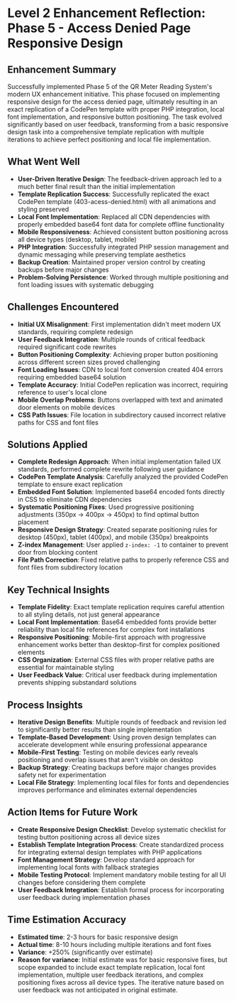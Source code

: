 # Level 2 Enhancement Reflection: Phase 5 - Access Denied Page Responsive Design

## Enhancement Summary
Successfully implemented Phase 5 of the QR Meter Reading System's modern UX enhancement initiative. This phase focused on implementing responsive design for the access denied page, ultimately resulting in an exact replication of a CodePen template with proper PHP integration, local font implementation, and responsive button positioning. The task evolved significantly based on user feedback, transforming from a basic responsive design task into a comprehensive template replication with multiple iterations to achieve perfect positioning and local file implementation.

## What Went Well
- **User-Driven Iterative Design**: The feedback-driven approach led to a much better final result than the initial implementation
- **Template Replication Success**: Successfully replicated the exact CodePen template (403-acess-denied.html) with all animations and styling preserved
- **Local Font Implementation**: Replaced all CDN dependencies with properly embedded base64 font data for complete offline functionality
- **Mobile Responsiveness**: Achieved consistent button positioning across all device types (desktop, tablet, mobile)
- **PHP Integration**: Successfully integrated PHP session management and dynamic messaging while preserving template aesthetics
- **Backup Creation**: Maintained proper version control by creating backups before major changes
- **Problem-Solving Persistence**: Worked through multiple positioning and font loading issues with systematic debugging

## Challenges Encountered
- **Initial UX Misalignment**: First implementation didn't meet modern UX standards, requiring complete redesign
- **User Feedback Integration**: Multiple rounds of critical feedback required significant code rewrites
- **Button Positioning Complexity**: Achieving proper button positioning across different screen sizes proved challenging
- **Font Loading Issues**: CDN to local font conversion created 404 errors requiring embedded base64 solution
- **Template Accuracy**: Initial CodePen replication was incorrect, requiring reference to user's local clone
- **Mobile Overlap Problems**: Buttons overlapped with text and animated door elements on mobile devices
- **CSS Path Issues**: File location in subdirectory caused incorrect relative paths for CSS and font files

## Solutions Applied
- **Complete Redesign Approach**: When initial implementation failed UX standards, performed complete rewrite following user guidance
- **CodePen Template Analysis**: Carefully analyzed the provided CodePen template to ensure exact replication
- **Embedded Font Solution**: Implemented base64 encoded fonts directly in CSS to eliminate CDN dependencies
- **Systematic Positioning Fixes**: Used progressive positioning adjustments (350px → 400px → 450px) to find optimal button placement
- **Responsive Design Strategy**: Created separate positioning rules for desktop (450px), tablet (400px), and mobile (350px) breakpoints
- **Z-index Management**: User applied `z-index: -1` to container to prevent door from blocking content
- **File Path Correction**: Fixed relative paths to properly reference CSS and font files from subdirectory location

## Key Technical Insights
- **Template Fidelity**: Exact template replication requires careful attention to all styling details, not just general appearance
- **Local Font Implementation**: Base64 embedded fonts provide better reliability than local file references for complex font installations
- **Responsive Positioning**: Mobile-first approach with progressive enhancement works better than desktop-first for complex positioned elements
- **CSS Organization**: External CSS files with proper relative paths are essential for maintainable styling
- **User Feedback Value**: Critical user feedback during implementation prevents shipping substandard solutions

## Process Insights
- **Iterative Design Benefits**: Multiple rounds of feedback and revision led to significantly better results than single implementation
- **Template-Based Development**: Using proven design templates can accelerate development while ensuring professional appearance
- **Mobile-First Testing**: Testing on mobile devices early reveals positioning and overlap issues that aren't visible on desktop
- **Backup Strategy**: Creating backups before major changes provides safety net for experimentation
- **Local File Strategy**: Implementing local files for fonts and dependencies improves performance and eliminates external dependencies

## Action Items for Future Work
- **Create Responsive Design Checklist**: Develop systematic checklist for testing button positioning across all device sizes
- **Establish Template Integration Process**: Create standardized process for integrating external design templates with PHP applications
- **Font Management Strategy**: Develop standard approach for implementing local fonts with fallback strategies
- **Mobile Testing Protocol**: Implement mandatory mobile testing for all UI changes before considering them complete
- **User Feedback Integration**: Establish formal process for incorporating user feedback during implementation phases

## Time Estimation Accuracy
- **Estimated time**: 2-3 hours for basic responsive design
- **Actual time**: 8-10 hours including multiple iterations and font fixes
- **Variance**: +250% (significantly over estimate)
- **Reason for variance**: Initial estimate was for basic responsive fixes, but scope expanded to include exact template replication, local font implementation, multiple user feedback iterations, and complex positioning fixes across all device types. The iterative nature based on user feedback was not anticipated in original estimate.
